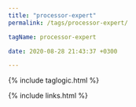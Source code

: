```yaml
---
title: "processor-expert"
permalink: /tags/processor-expert/

tagName: processor-expert

date: 2020-08-28 21:43:37 +0300

---
```


{% include taglogic.html %}

{% include links.html %}
